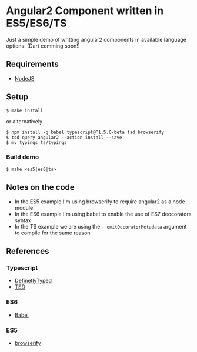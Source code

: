 Angular2 Component written in ES5/ES6/TS
========================================

  Just a simple demo of writting angular2 components in available language options. (Dart comming soon!)

## Requirements

 + [NodeJS](https://nodejs.org/)


## Setup

```
$ make install
```
or alternatively

```
$ npm install -g babel typescript@^1.5.0-beta tsd browserify
$ tsd query angular2 --action install --save
$ mv typings ts/typings
```

### Build demo

```
$ make <es5|es6|ts>
```

## Notes on the code

 + In the ES5 example I'm using browserify to require angular2 as a node module
 + In the ES6 example I'm using babel to enable the use of ES7 deocorators syntax
 + In the TS example we are using the `--emitDecoratorMetadata` argument to compile for the same reason

## References

### Typescript

+ [DefinetlyTyped](http://definitelytyped.org/)
+ [TSD](https://github.com/DefinitelyTyped/tsd)

### ES6
+ [Babel](https://babeljs.io)

### ES5
+ [browserify](http://browserify.org)
